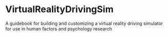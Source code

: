 # VirtualRealityDrivingSim
A guidebook for building and customizing a virtual reality driving simulator for use in human factors and psychology research
